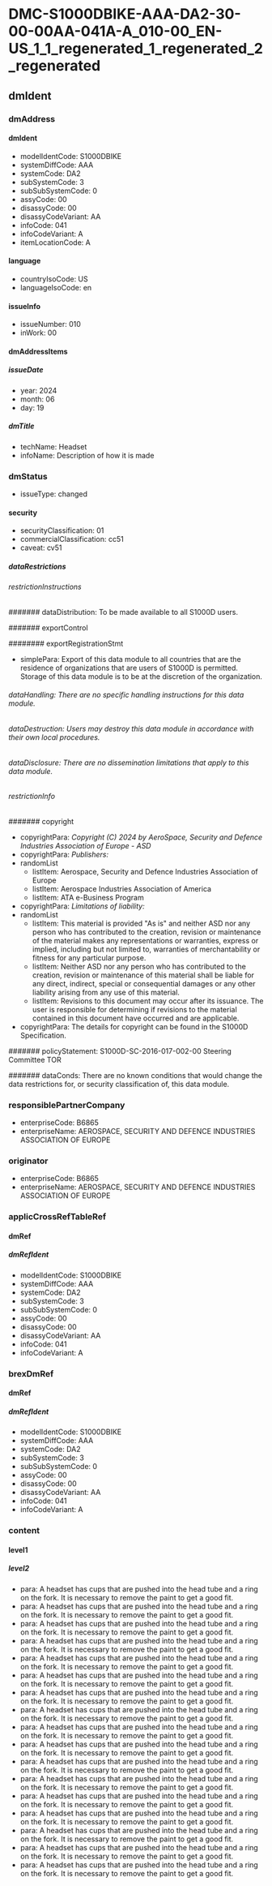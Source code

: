 # DMC-S1000DBIKE-AAA-DA2-30-00-00AA-041A-A_010-00_EN-US_1_1_regenerated_1_regenerated_2_regenerated

## dmIdent

### dmAddress

#### dmIdent

*   modelIdentCode: S1000DBIKE
*   systemDiffCode: AAA
*   systemCode: DA2
*   subSystemCode: 3
*   subSubSystemCode: 0
*   assyCode: 00
*   disassyCode: 00
*   disassyCodeVariant: AA
*   infoCode: 041
*   infoCodeVariant: A
*   itemLocationCode: A

#### language

*   countryIsoCode: US
*   languageIsoCode: en

#### issueInfo

*   issueNumber: 010
*   inWork: 00

#### dmAddressItems

##### issueDate

*   year: 2024
*   month: 06
*   day: 19

##### dmTitle

*   techName: Headset
*   infoName: Description of how it is made

### dmStatus

*   issueType: changed

#### security

*   securityClassification: 01
*   commercialClassification: cc51
*   caveat: cv51

##### dataRestrictions

###### restrictionInstructions

####### dataDistribution: To be made available to all S1000D users.

####### exportControl

######## exportRegistrationStmt

*   simplePara: Export of this data module to all countries that are the residence of organizations that are users of S1000D is permitted. Storage of this data module is to be at the discretion of the organization.

###### dataHandling: There are no specific handling instructions for this data module.

###### dataDestruction: Users may destroy this data module in accordance with their own local procedures.

###### dataDisclosure: There are no dissemination limitations that apply to this data module.

###### restrictionInfo

####### copyright

*   copyrightPara: *Copyright (C) 2024 by AeroSpace, Security and Defence Industries Association of Europe - ASD*
*   copyrightPara: *Publishers:*
*   randomList
    *   listItem: Aerospace, Security and Defence Industries Association of Europe
    *   listItem: Aerospace Industries Association of America
    *   listItem: ATA e-Business Program
*   copyrightPara: *Limitations of liability:*
*   randomList
    *   listItem: This material is provided "As is" and neither ASD nor any person who has contributed to the creation, revision or maintenance of the material makes any representations or warranties, express or implied, including but not limited to, warranties of merchantability or fitness for any particular purpose.
    *   listItem: Neither ASD nor any person who has contributed to the creation, revision or maintenance of this material shall be liable for any direct, indirect, special or consequential damages or any other liability arising from any use of this material.
    *   listItem: Revisions to this document may occur after its issuance. The user is responsible for determining if revisions to the material contained in this document have occurred and are applicable.
*   copyrightPara: The details for copyright can be found in the S1000D Specification.

####### policyStatement: S1000D-SC-2016-017-002-00 Steering Committee TOR

####### dataConds: There are no known conditions that would change the data restrictions for, or security classification of, this data module.

### responsiblePartnerCompany

*   enterpriseCode: B6865
*   enterpriseName: AEROSPACE, SECURITY AND DEFENCE INDUSTRIES ASSOCIATION OF EUROPE

### originator

*   enterpriseCode: B6865
*   enterpriseName: AEROSPACE, SECURITY AND DEFENCE INDUSTRIES ASSOCIATION OF EUROPE

### applicCrossRefTableRef

#### dmRef

##### dmRefIdent

*   modelIdentCode: S1000DBIKE
*   systemDiffCode: AAA
*   systemCode: DA2
*   subSystemCode: 3
*   subSubSystemCode: 0
*   assyCode: 00
*   disassyCode: 00
*   disassyCodeVariant: AA
*   infoCode: 041
*   infoCodeVariant: A

### brexDmRef

#### dmRef

##### dmRefIdent

*   modelIdentCode: S1000DBIKE
*   systemDiffCode: AAA
*   systemCode: DA2
*   subSystemCode: 3
*   subSubSystemCode: 0
*   assyCode: 00
*   disassyCode: 00
*   disassyCodeVariant: AA
*   infoCode: 041
*   infoCodeVariant: A

### content

#### level1

##### level2

*   para: A headset has cups that are pushed into the head tube and a ring on the fork. It is necessary to remove the paint to get a good fit.
*   para: A headset has cups that are pushed into the head tube and a ring on the fork. It is necessary to remove the paint to get a good fit.
*   para: A headset has cups that are pushed into the head tube and a ring on the fork. It is necessary to remove the paint to get a good fit.
*   para: A headset has cups that are pushed into the head tube and a ring on the fork. It is necessary to remove the paint to get a good fit.
*   para: A headset has cups that are pushed into the head tube and a ring on the fork. It is necessary to remove the paint to get a good fit.
*   para: A headset has cups that are pushed into the head tube and a ring on the fork. It is necessary to remove the paint to get a good fit.
*   para: A headset has cups that are pushed into the head tube and a ring on the fork. It is necessary to remove the paint to get a good fit.
*   para: A headset has cups that are pushed into the head tube and a ring on the fork. It is necessary to remove the paint to get a good fit.
*   para: A headset has cups that are pushed into the head tube and a ring on the fork. It is necessary to remove the paint to get a good fit.
*   para: A headset has cups that are pushed into the head tube and a ring on the fork. It is necessary to remove the paint to get a good fit.
*   para: A headset has cups that are pushed into the head tube and a ring on the fork. It is necessary to remove the paint to get a good fit.
*   para: A headset has cups that are pushed into the head tube and a ring on the fork. It is necessary to remove the paint to get a good fit.
*   para: A headset has cups that are pushed into the head tube and a ring on the fork. It is necessary to remove the paint to get a good fit.
*   para: A headset has cups that are pushed into the head tube and a ring on the fork. It is necessary to remove the paint to get a good fit.
*   para: A headset has cups that are pushed into the head tube and a ring on the fork. It is necessary to remove the paint to get a good fit.
*   para: A headset has cups that are pushed into the head tube and a ring on the fork. It is necessary to remove the paint to get a good fit.
*   para: A headset has cups that are pushed into the head tube and a ring on the fork. It is necessary to remove the paint to get a good fit.